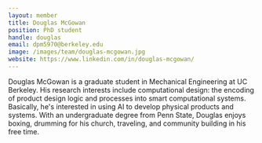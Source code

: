 ```yaml
---
layout: member
title: Douglas McGowan
position: PhD student
handle: douglas
email: dpm5970@berkeley.edu
image: /images/team/douglas-mcgowan.jpg
website: https://www.linkedin.com/in/douglas-mcgowan/
---
```


Douglas McGowan is a graduate student in Mechanical Engineering at UC Berkeley. His research interests include computational design: the encoding of product design logic and processes into smart computational systems. Basically, he's interested in using AI to develop physical products and systems. With an undergraduate degree from Penn State, Douglas enjoys boxing, drumming for his church, traveling, and community building in his free time.
